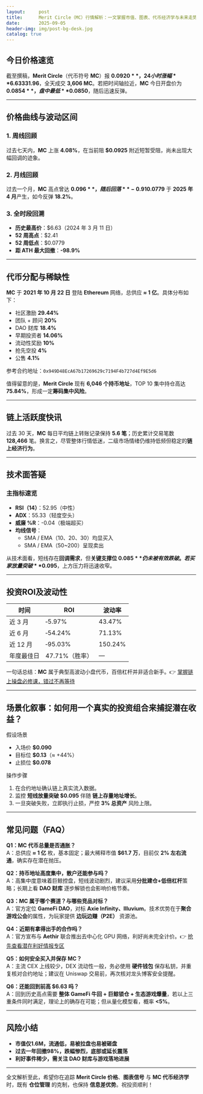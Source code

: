 ```yaml
---
layout:     post
title:      Merit Circle（MC）行情解析：一文掌握市值、图表、代币经济学与未来走势
date:       2025-09-05
header-img: img/post-bg-desk.jpg
catalog: true
---
```


## 今日价格速览
截至撰稿，**Merit Circle**（代币符号 **MC**）报 **$0.0920**，24小时涨幅 **6.63%**。短期看，日线报收阳线，成交量放大至 **$331.96**，全天成交 **3,606 MC**。若把时间轴拉近，**MC** 今日开盘价为 **$0.0854**，盘中最低 **$0.0850**，随后迅速反弹。  

---

## 价格曲线与波动区间

### 1. 周线回顾
过去七天内，**MC** 上涨 **4.08%**，在当前阻 **$0.0925** 附近短暂受阻，尚未出现大幅回调的迹象。

### 2. 月线回顾
过去一个月，**MC** 高点曾达 **$0.096**，随后回落 **-0.91%**；最低点 **$0.0779** 于 **2025 年 4 月**产生，如今反弹 **18.2%**。

### 3. 全时段回溯
- **历史最高价**：$6.63（2024 年 3 月 11 日）  
- **52 周高点**：$2.41  
- **52 周低点**：$0.0779  
- **距 ATH 最大回撤**：**-98.9%**  

---

## 代币分配与稀缺性

**MC** 于 **2021 年 10 月 22 日** 登陆 **Ethereum** 网络，总供应 **≈ 1 亿**。具体分布如下：

- 社区激励 **29.44%**
- 团队 + 顾问 **20%**
- DAO 财库 **18.4%**
- 早期投资者 **14.06%**
- 流动性奖励 **10%**
- 抢先空投 **4%**
- 公售 **4.1%**

参考合约地址：`0x949D48EcA67b17269629c7194F4b727d4Ef9E5d6`  

值得留意的是，**Merit Circle** 现有 **6,046 个持币地址**，TOP 10 集中持仓高达 **75.84%**，形成一定**筹码集中风险**。

---

## 链上活跃度快讯

过去 30 天，**MC** 每日平均链上转账记录保持 **5.6 笔**；历史累计交易笔数 **128,466** 笔。换言之，尽管整体行情低迷，二级市场情绪仍维持低频但稳定的**链上经济行为**。

---

## 技术面答疑

### 主指标速览

- **RSI（14）**：52.95（中性）  
- **ADX**：55.33（轻度空头）  
- **威廉 %R**：-0.04（极端超买）  
- **均线信号**：  
  - SMA / EMA（10、20、30）均显买入  
  - SMA / EMA（50~200）呈现卖出  

从技术面看，短线存在**回调需求**，但**关键支撑位 $0.085** 仍未被有效跌破。若买家放量突破 **$0.095**，上方压力将迅速收窄。

---

## 投资ROI及波动性

| 时间 | ROI | 波动率 |
| --- | --- | --- |
| 近 3 月 | ‑5.97% | 43.47% |
| 近 6 月 | ‑54.24% | 71.13% |
| 近 12 月 | ‑95.03% | 150.24% |
| 年度最佳日 | 47.71%（胜率） | — |

一句话总结：**MC** 属于典型高波动小盘代币，百倍杠杆并非适合新手。👉 [掌握链上操盘必修课，错过不再等待](https://okxdog.com/)

---

## 场景化叙事：如何用一个真实的投资组合来捕捉潜在收益？

假设场景  
- 入场价 **$0.090**  
- 目标位 **$0.13**（≈ +44%）  
- 止损位 **$0.078**

操作步骤  
1. 在合约地址确认链上真实流入数据。  
2. 监控 **短线放量突破 $0.095** 伴随 **链上存量地址增长**。  
3. 一旦突破失败，立即执行止损，严控 **3% 总资产** 风险上限。  

---

## 常见问题（FAQ）

**Q1：MC 代币总量是否通胀？**  
A：总供应 **≈ 1 亿** 枚，基本固定；最大稀释市值 **$61.7 万**，目前仅 **2% 左右流通**，确实存在潜在抛压。

**Q2：持币地址高度集中，散户还能参与吗？**  
A：高集中度意味着巨鲸控盘，短线波动剧烈，建议采用**分批建仓+低倍杠杆**策略；长期上看 **DAO 财库** 逐步解锁也会影响价格节奏。

**Q3：MC 属于哪个赛道？与哪些竞品对标？**  
A：官方定位 **GameFi DAO**，对标 **Axie Infinity、Illuvium**。技术优势在于**聚合游戏公会**的属性，为玩家提供 **边玩边赚（P2E）** 资源池。

**Q4：近期有拿得出手的合作吗？**  
A：官方宣布与 **Aethir** 联合推出去中心化 GPU 网络，利好尚未完全计价。👉 [抢先查看潜在利好情报专区](https://okxdog.com/)

**Q5：如何安全买入并保存 MC？**  
A：主流 CEX 上线较少，DEX 流动性一般，务必使用 **硬件钱包** 保存私钥，并重复核对合约地址；建议在 Uniswap 交易前，再次核对龙头博客安全提醒。

**Q6：还能回到前高 $6.63 吗？**  
A：回到历史高点需要 **整体 GameFi 牛回 + 巨鲸锁仓 + 生态游戏爆量**，若以上三重条件同时满足，理论上的确存在可能；但从量化模型看，概率 **<5%**。

---

## 风险小结

- **市值仅1.6M，流通低，易被拉盘也易被砸盘**  
- **过去一年回撤98%，跌幅惨烈，底部或延长震荡**  
- **利好事件稀少，需关注 DAO 财库与游戏落地进展**  

---

全文解析至此，希望你在追踪 **Merit Circle 价格**、**图表信号** 与 **MC 代币经济学** 时，既有 **仓位管理** 的克制，也保持 **信息差优势**。祝投资顺利！